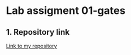 # Lab assigment 01-gates

## 1. Repository link 
[Link to my repository](https://github.com/tmarcak/Digital-electronics-1)
